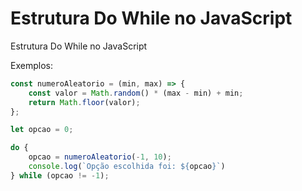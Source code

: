 # Estrutura Do While no JavaScript

Estrutura Do While no JavaScript

Exemplos:

```js
const numeroAleatorio = (min, max) => {
    const valor = Math.random() * (max - min) + min;
    return Math.floor(valor);
};

let opcao = 0;

do {
    opcao = numeroAleatorio(-1, 10);
    console.log(`Opção escolhida foi: ${opcao}`)
} while (opcao != -1);
```